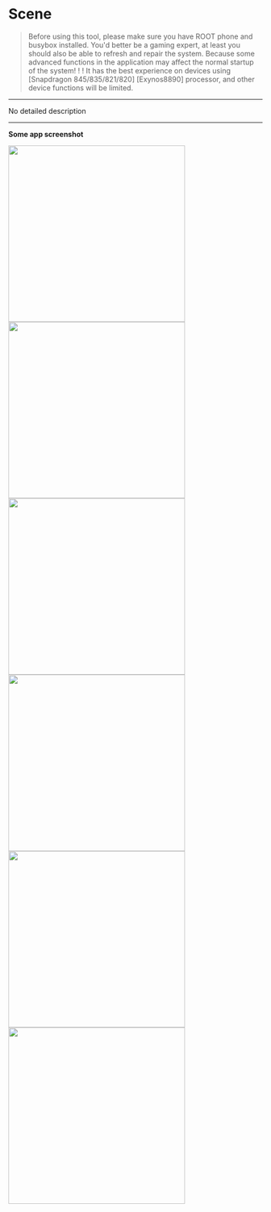 # Scene

> Before using this tool, please make sure you have ROOT phone and busybox installed. You'd better be a gaming expert, at least you should also be able to refresh and repair the system. Because some advanced functions in the application may affect the normal startup of the system! ! ! It has the best experience on devices using [Snapdragon 845/835/821/820] [Exynos8890] processor, and other device functions will be limited.


---

No detailed description

---

**Some app screenshot**


<img src="https://github.com/helloklf/vtools/raw/master/docs/Screenshot/1.png" width="350" /> <img src="https://github.com/helloklf/vtools/raw/master/docs/Screenshot/2.png" width="350" />
<img src="https://github.com/helloklf/vtools/raw/master/docs/Screenshot/3.png" width="350" /> <img src="https://github.com/helloklf/vtools/raw/master/docs/Screenshot/4.png" width="350" />
<img src="https://github.com/helloklf/vtools/raw/master/docs/Screenshot/5.png" width="350" /> <img src="https://github.com/helloklf/vtools/raw/master/docs/Screenshot/6.png" width="350" />


